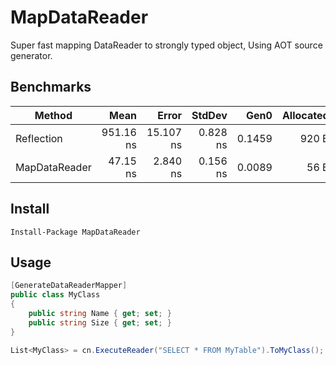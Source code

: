 # MapDataReader
Super fast mapping DataReader to strongly typed object, Using AOT source generator.

## Benchmarks

| Method         |      Mean |     Error |   StdDev |   Gen0 | Allocated |
|--------------- |----------:|----------:|---------:|-------:|----------:|
|  Reflection    | 951.16 ns | 15.107 ns | 0.828 ns | 0.1459 |     920 B |
|  MapDataReader |  47.15 ns |  2.840 ns | 0.156 ns | 0.0089 |      56 B |

## Install

```
Install-Package MapDataReader
```

## Usage

```csharp
[GenerateDataReaderMapper]
public class MyClass
{
	public string Name { get; set; }
	public string Size { get; set; }
}

List<MyClass> = cn.ExecuteReader("SELECT * FROM MyTable").ToMyClass();
```
